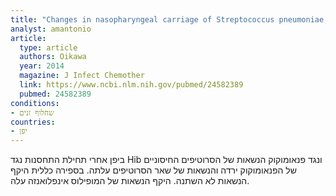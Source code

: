```yaml
---
title: "Changes in nasopharyngeal carriage of Streptococcus pneumoniae, Haemophilus influenzae and Moraxella catarrhalis among healthy children attending a day-care centre before and after official financial support for the 7-valent pneumococcal conjugate vaccine and H. influenzae type b vaccine in Japan"
analyst: amantonio
article:
  type: article
  authors: Oikawa
  year: 2014
  magazine: J Infect Chemother
  link: https://www.ncbi.nlm.nih.gov/pubmed/24582389
  pubmed: 24582389
conditions:
- שחלוף זנים
countries:
- יפן
---
```


ביפן אחרי תחילת התחסנות נגד Hib ונגד פנאומוקוק הנשאות של הסרוטיפים החיסוניים של הפנאומוקוק ירדה והנשאות של שאר הסרוטיפים עלתה. בספירה כללית היקף הנשאות לא השתנה. היקף הנשאות של המופילוס אינפלואנזה עלה.
